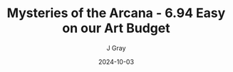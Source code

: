 ---
title: 'Mysteries of the Arcana - 6.94 Easy on our Art Budget'
alt: 'Mysteries of the Arcana'
date: '2024-10-03'
author: 'J Gray'
artist: 'Keira'
---